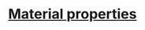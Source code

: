 [Material properties](http://www.google.com/design/spec/what-is-material/material-properties.html)
===





